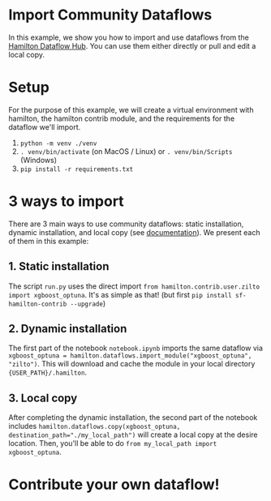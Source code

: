 # Import Community Dataflows

In this example, we show you how to import and use dataflows from the [Hamilton Dataflow Hub](https://hub.dagworks.io/docs/).
You can use them either directly or pull and edit a local copy.

# Setup
For the purpose of this example, we will create a virtual environment with hamilton, the hamilton contrib module, and the requirements for the dataflow we'll import.
1. `python -m venv ./venv`
2. `. venv/bin/activate` (on MacOS / Linux) or `. venv/bin/Scripts` (Windows)
3. `pip install -r requirements.txt`


# 3 ways to import
There are 3 main ways to use community dataflows: static installation, dynamic installation, and local copy (see [documentation](https://github.com/DAGWorks-Inc/hamilton/tree/main/contrib)). We present each of them in this example:

## 1. Static installation
The script `run.py` uses the direct import `from hamilton.contrib.user.zilto import xgboost_optuna`. It's as simple as that! (but first `pip install sf-hamilton-contrib --upgrade`)

## 2. Dynamic installation
The first part of the notebook `notebook.ipynb` imports the same dataflow via `xgboost_optuna = hamilton.dataflows.import_module("xgboost_optuna", "zilto")`. This will download and cache the module in your local directory `{USER_PATH}/.hamilton`.

## 3. Local copy
After completing the dynamic installation, the second part of the notebook includes `hamilton.dataflows.copy(xgboost_optuna, destination_path="./my_local_path")` will create a local copy at the desire location. Then, you'll be able to do `from my_local_path import xgboost_optuna`.


# Contribute your own dataflow!
